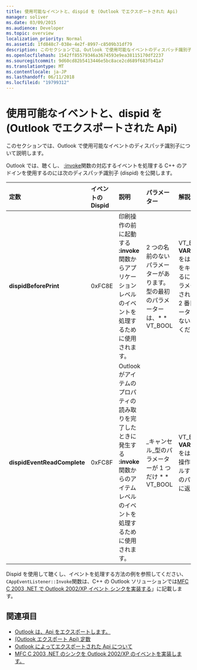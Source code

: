 ```yaml
---
title: 使用可能なイベントと、dispid を (Outlook でエクスポートされた Api)
manager: soliver
ms.date: 03/09/2015
ms.audience: Developer
ms.topic: overview
localization_priority: Normal
ms.assetid: 1fd848c7-038e-4e2f-8997-c8509b31df79
description: このセクションでは、Outlook で使用可能なイベントのディスパッチ識別子について説明します。
ms.openlocfilehash: 1542ff85579346a3674593e9ea38115170df2237
ms.sourcegitcommit: 9d60cd82b5413446e5bc8ace2cd689f683fb41a7
ms.translationtype: MT
ms.contentlocale: ja-JP
ms.lasthandoff: 06/11/2018
ms.locfileid: "19799312"
---
```

# <a name="available-events-and-their-dispids-outlook-exported-apis"></a>使用可能なイベントと、dispid を (Outlook でエクスポートされた Api)

このセクションでは、Outlook で使用可能なイベントのディスパッチ識別子について説明します。
  
Outlook では、聴くし、 [:invoke](http://msdn.microsoft.com/library/automat.idispatch_invoke%28Office.15%29.aspx)関数の対応するイベントを処理する C++ のアドインを使用するのには次のディスパッチ識別子 (dispid) を公開します。 
  
|**定数**|**イベントの Dispid**|**説明**|**パラメーター**|**解説**|
|:-----|:-----|:-----|:-----|:-----|
|**dispidBeforePrint** <br/> |0xFC8E  <br/> |印刷操作の前に起動する **:invoke**関数からアプリケーション レベルのイベントを処理するために使用されます。  <br/> | 2 つの名前のないパラメーターがあります。  <br/>  型の最初のパラメーターは、* * VT_BOOL|VT_BREF *。 **VARIANT_TRUE**をは、イベントをキャンセルするには、このパラメーターに返されます。  <br/>  2 番目のパラメーターは使用しない、無視してください。  <br/> |この dispid は、Outlook 2010 以降に使用できます。  <br/> |
|**dispidEventReadComplete** <br/> |0xFC8F  <br/> |Outlook がアイテムのプロパティの読み取りを完了したときに発生する **:invoke**関数からのアイテム レベルのイベントを処理するために使用されます。  <br/> |_キャンセル_型のパラメーターが 1 つだけ * * VT_BOOL|VT_BREF *。 **VARIANT_TRUE**をは、読み取り操作をキャンセルするには、このパラメーターに返されます。  <br/> |この dispid は、Outlook 2010 以降に使用できます。  <br/> このイベントは、 **IExchExtMessageEvents::OnReadComplete**では、Exchange クライアント拡張機能 (ECE) のイベントに対応しも**ReadComplete**イベントに追加されたオブジェクト モデルに Outlook 2013 以降です。  <br/> |
   
Dispid を使用して聴くし、イベントを処理する方法の例を参照してください、`CAppEventListener::Invoke`関数は、C++ の Outlook ソリューションでは[MFC C 2003 .NET で Outlook 2002/XP イベント シンクを実装する](http://www.codeproject.com/Articles/4230/Implementing-Outlook-2002-XP-Event-Sinks-in-MFC-C)」に記載します。
  
## <a name="see-also"></a>関連項目

- [Outlook は、Api をエクスポートします。](outlook-exported-apis.md)
- [(Outlook エクスポート Api) 定数](constants-outlook-exported-apis.md)
- [Outlook によってエクスポートされた Api について](about-apis-exported-by-outlook.md)
- [MFC C 2003 .NET のシンクを Outlook 2002/XP のイベントを実装します。](http://www.codeproject.com/Articles/4230/Implementing-Outlook-2002-XP-Event-Sinks-in-MFC-C)

